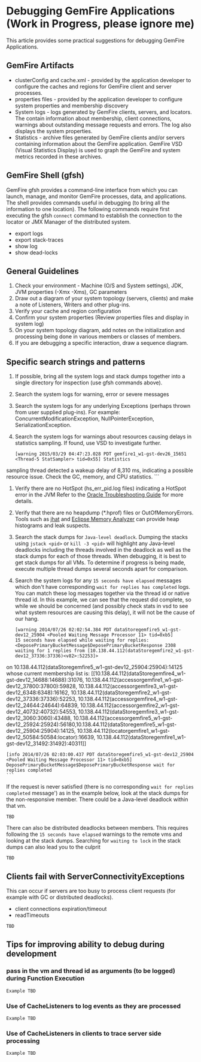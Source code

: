# Debugging GemFire Applications (Work in Progress, please ignore me)

This article provides some practical suggestions for debugging GemFire Applications.

## GemFire Artifacts
* clusterConfig and cache.xml - provided by the application developer to configure the caches and regions for GemFire client and server processes.
* properties files - provided by the application developer to configure system properties and membership discovery
* System logs - logs generated by GemFire clients, servers, and locators. The contain information about membership, client connections, warnings about outstanding message requests and errors.  The log also displays the system properties.
* Statistics - archive files generated by GemFire clients and/or servers containing information about the GemFire application. GemFire VSD (Visual Statistics Display) is used to graph the GemFire and system metrics recorded in these archives. 

## GemFire Shell (gfsh)
GemFire gfsh provides a command-line interface from which you can launch, manage, and monitor GemFire processes, data, and applications.  The shell provides commands useful in debugging (to bring all the information to one location).  The following commands require first executing the gfsh ```connect``` command to establish the connection to the locator or JMX Manager of the distributed system.
* export logs
* export stack-traces
* show log
* show dead-locks

## General Guidelines
1. Check your environment - Machine (O/S and System settings), JDK, JVM properties (-Xmx -Xms), GC parameters
1. Draw out a diagram of your system topology (servers, clients) and make a note of Listeners, Writers and other plug-ins.  
1. Verify your cache and region configuration
1. Confirm your system properties (Review properties files and display in system log)
1. On your system topology diagram, add notes on the initialization and processing being done in various members or classes of members.  
1. If you are debugging a specific interaction, draw a sequence diagram.

## Specific search strings and patterns
1. If possible, bring all the system logs and stack dumps together into a single directory for inspection (use gfsh commands above).  

1. Search the system logs for warning, error or severe messages  

1. Search the system logs for any underlying Exceptions (perhaps thrown from user supplied plug-ins).  For example: ConcurrentModificationException, NullPointerException, SerializationException.  

1. Search the system logs for warnings about resources causing delays in statistics sampling.  If found, use VSD to investigate further.    

    ```
    [warning 2015/03/29 04:47:23.028 PDT gemfire1_w1-gst-dev26_15651 <Thread-5 StatSampler> tid=0x55] Statistics 
sampling thread detected a wakeup delay of 8,310 ms, indicating a possible resource issue. Check the GC,
memory, and CPU statistics.
    ```  

1. Verify there are no HotSpot (hs_err_pid.log files) indicating a HotSpot error in the JVM
Refer to the [Oracle Troubleshooting Guide](http://www.oracle.com/technetwork/java/javase/crashes-137240.html) for more details.  

1. Verify that there are no heapdump (*.hprof) files or OutOfMemoryErrors.
Tools such as [jhat](http://docs.oracle.com/javase/7/docs/technotes/tools/share/jhat.html) and [Eclipse Memory Analyzer](https://eclipse.org/mat/) can provide heap histograms and leak suspects.  

1. Search the stack dumps for ```Java-level deadlock```.  Dumping the stacks using ```jstack <pid>``` or ```kill -3 <pid>``` will highlight any Java-level deadlocks including the threads involved in the deadlock as well as the stack dumps for each of those threads.  When debugging, it is best to get stack dumps for all VMs.  To determine if progress is being made, execute multiple thread dumps several seconds apart for comparison.   

1. Search the system logs for any ```15 seconds have elapsed``` messages which don't have corresponding ```wait for replies has completed``` logs.  You can match these log messages together via the thread id or native thread id.
In this example, we can see that the request did complete, so while we should be concerned (and possibly check stats in vsd to see what system resources are causing this delay), it will not be the cause of our hang.    

    ```
    [warning 2014/07/26 02:02:54.384 PDT dataStoregemfire5_w1-gst-dev12_25904 <Pooled Waiting Message Processor 11> tid=0xb5] 
    15 seconds have elapsed while waiting for replies: <DeposePrimaryBucketMessage$DeposePrimaryBucketResponse 2308 
    waiting for 1 replies from [10.138.44.112(dataStoregemfire2_w1-gst-dev12_37336:37336)<v82>:52253]> 
on 10.138.44.112(dataStoregemfire5_w1-gst-dev12_25904:25904)<v82>:14125 
whose current membership list is: [[10.138.44.112(dataStoregemfire4_w1-gst-dev12_14688:14688)<v82>:31076, 10.138.44.112(accessorgemfire1_w1-gst-dev12_37800:37800)<v81>:59828, 10.138.44.112(accessorgemfire3_w1-gst-dev12_6348:6348)<v81>:16162, 10.138.44.112(dataStoregemfire2_w1-gst-dev12_37336:37336)<v82>:52253, 10.138.44.112(accessorgemfire4_w1-gst-dev12_24644:24644)<v81>:64839, 10.138.44.112(accessorgemfire2_w1-gst-dev12_40732:40732)<v81>:54553, 10.138.44.112(dataStoregemfire3_w1-gst-dev12_3060:3060)<v82>:43488, 10.138.44.112(accessorgemfire5_w1-gst-dev12_25924:25924)<v81>:56180,10.138.44.112(dataStoregemfire5_w1-gst-dev12_25904:25904)<v82>:14125, 10.138.44.112(locatorgemfire1_w1-gst-dev12_50584:50584:locator)<ec><v0>:16639, 10.138.44.112(dataStoregemfire1_w1-gst-dev12_31492:31492)<v82>:40311]]

    [info 2014/07/26 02:03:00.437 PDT dataStoregemfire5_w1-gst-dev12_25904 <Pooled Waiting Message Processor 11> tid=0xb5] 
    DeposePrimaryBucketMessage$DeposePrimaryBucketResponse wait for replies completed
    ```
If the request is never satisfied (there is no corresponding ```wait for replies completed``` message') as in the example below, look at the stack dumps for the non-responsive member.  There could be a Java-level deadlock within that vm.
```
TBD 
```
There can also be distributed deadlocks between members.  This requires following the ```15 seconds have elapsed``` warnings to the remote vms and looking at the stack dumps.  Searching for ```waiting to lock``` in the stack dumps can also lead you to the culprit
```
TBD
```

## Clients fail with ServerConnectivityExceptions
This can occur if servers are too busy to process client requests (for example with GC or distributed deadlocks).
* client connections expiration/timeout
* readTimeouts
```
TBD
```

## Tips for improving ability to debug during development

### pass in the vm and thread id as arguments (to be logged) during Function Execution
```
Example TBD
```
### Use of CacheListeners to log events as they are processed
```
Example TBD
```
### Use of CacheListeners in clients to trace server side processing
```
Example TBD
```